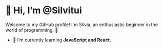 # 👋 Hi, I’m @Silvitui

Welcome to my GitHub profile! I'm Silvia, an enthusiastic beginner in the world of programming. 🚀

- 🌱 I’m currently learning **JavaScript and React**.
  
